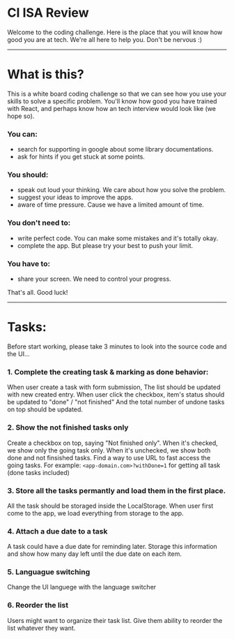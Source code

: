 # CI ISA Review

Welcome to the coding challenge. Here is the place that you will know how good you are at tech.
We're all here to help you. Don't be nervous :)

---

# What is this?

This is a white board coding challenge so that we can see how you use your skills to solve
a specific problem. You'll know how good you have trained with React, and perhaps know how an tech interview
would look like (we hope so).

### You can:

-   search for supporting in google about some library documentations.
-   ask for hints if you get stuck at some points.

### You should:

-   speak out loud your thinking. We care about how you solve the problem.
-   suggest your ideas to improve the apps.
-   aware of time pressure. Cause we have a limited amount of time.

### You don't need to:

-   write perfect code. You can make some mistakes and it's totally okay.
-   complete the app. But please try your best to push your limit.

### You have to:

-   share your screen. We need to control your progress.

That's all. Good luck!

---

# Tasks:

Before start working, please take 3 minutes to look into the source code and the UI...

### 1. Complete the creating task & marking as done behavior:

When user create a task with form submission, The list should be updated with new created entry.
When user click the checkbox, item's status should be updated to "done" / "not finished"
And the total number of undone tasks on top should be updated.

### 2. Show the not finished tasks only

Create a checkbox on top, saying "Not finished only". When it's checked, we show only the going task only.
When it's unchecked, we show both done and not finsished tasks.
Find a way to use URL to fast access the going tasks. For example: `<app-domain.com>?withDone=1` for getting all
task (done tasks included)

### 3. Store all the tasks permantly and load them in the first place.

All the task should be storaged inside the LocalStorage. When user first come to the app, we load everything
from storage to the app.

### 4. Attach a due date to a task

A task could have a due date for reminding later. Storage this information and show how many day left until
the due date on each item.

### 5. Languague switching

Change the UI languege with the language switcher

### 6. Reorder the list

Users might want to organize their task list. Give them ability to reorder the list whatever they want.
